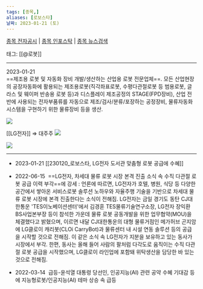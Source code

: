 ```yaml
---
tags: [종목,]
aliases: [로보스타]
날짜: 2023-01-21 (토)
---
```

[종목 전자공시](https://finance.naver.com/item/dart.naver?code=090360) |  [종목 인포스탁](https://www.infostock.co.kr/site/3d/3d_show.asp?codename=090360) | [종목 뉴스검색](https://m.search.naver.com/search.naver?where=m_news&sm=mtb_jum&query=로보스타)

태그: [[@로봇]]

___

2023-01-21    
==제조용 로봇 및 자동화 장비 개발/생산하는 산업용 로봇 전문업체==. 모든 산업현장의 공장자동화에 활용되는 제조용로봇(직각좌표로봇, 수평다관절로봇 등 범용로봇, 글라스 및 웨이퍼 반송용 로봇 등)과 디스플레이 제조공정의 STAGE(FPD장비), 산업 전반에 사용되는 전자부품류를 자동으로 제조/검사/분류/포장하는 공정장비, 물류자동화 시스템을 구현하기 위한 물류장비 등을 생산.

![](https://i.imgur.com/gQJPfuA.png)

[[LG전자]] => 대주주
![](https://i.imgur.com/PwpPfF1.png)

![](https://i.imgur.com/1G275aM.png)


___


- 2023-01-21 [[230120_로보스타, LG전자 도서관 맞춤형 로봇 공급에 수혜]]


- 2022-06-15  ==LG전자, 차세대 물류 로봇 시장 본격 진출 소식 속 수직 다관절 로봇 공급 이력 부각==에 강세 : 언론에 따르면, LG전자가 호텔, 병원, 식당 등 다양한 공간에서 쌓아온 서비스로봇 솔루션 노하우와 자율주행 기술을 기반으로 차세대 물류 로봇 시장에 본격 진출한다는 소식이 전해짐. LG전자는 금일 경기도 동탄 CJ대한통운 'TES이노베이션센터'에서 김경훈 TES물류기술연구소장, LG전자 장익환 BS사업본부장 등이 참석한 가운데 물류 로봇 공동개발을 위한 업무협약(MOU)을 체결했다고 밝혔으며, 이르면 내달 CJ대한통운의 대형 물류거점인 메가허브 곤지암에 LG클로이 캐리봇(CLOi CarryBot)과 물류센터 내 시설 연동 솔루션 등의 공급을 시작할 것으로 전해짐.  이 같은 소식 속 LG전자가 지분을 보유하고 있는 동사가 시장에서 부각. 한편, 동사는 올해 들어 사람의 팔처럼 다각도로 움직이는 수직 다관절 로봇 공급을 시작했으며, LG클로이 라인업에 포함돼 위탁생산을 담당한 바 있는 것으로 전해짐.  
- 2022-03-14  급등-윤석열 대통령 당선인, 인공지능(AI) 관련 공약 수혜 기대감 등에 지능형로봇/인공지능(AI) 테마 상승 속 급등  
  